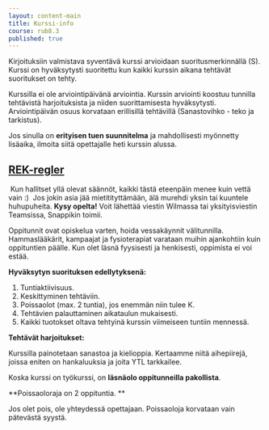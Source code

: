 ```yaml
---
layout: content-main
title: Kurssi-info
course: rub8.3
published: true
---
```

Kirjoituksiin valmistava syventävä kurssi arvioidaan suoritusmerkinnällä (S). Kurssi on hyväksytysti suoritettu kun kaikki kurssin aikana tehtävät suoritukset on tehty.

Kurssilla ei ole arviointipäivänä arviointia. Kurssin arviointi koostuu tunnilla tehtävistä harjoituksista ja niiden suorittamisesta hyväksytysti. Arviointipäivän osuus korvataan erillisillä tehtävillä (Sanastovihko - teko ja tarkistus).

Jos sinulla on **erityisen tuen suunnitelma** ja mahdollisesti myönnetty lisäaika, ilmoita siitä opettajalle heti kurssin alussa.

## [REK-regler](/media/rub1/REK_regler.pdf)
​
Kun hallitset yllä olevat säännöt, kaikki tästä eteenpäin menee kuin vettä vain :)
​
Jos jokin asia jää mietitityttämään, älä murehdi yksin tai kuuntele huhupuheita. **Kysy opelta!** Voit lähettää viestin Wilmassa tai yksityisviestin Teamsissa, Snappikin toimii.

Oppitunnit ovat opiskelua varten, hoida vessakäynnit välitunnilla. Hammaslääkärit, kampaajat ja fysioterapiat varataan muihin ajankohtiin kuin oppituntien päälle. Kun olet läsnä fyysisesti ja henkisesti, oppimista ei voi estää. 

**Hyväksytyn suorituksen edellytyksenä:**

1. Tuntiaktiivisuus.
2. Keskittyminen tehtäviin.
4. Poissaolot (max. 2 tuntia), jos enemmän niin tulee K. 
5. Tehtävien palauttaminen aikataulun mukaisesti.
6. Kaikki tuotokset oltava tehtyinä kurssin viimeiseen tuntiin mennessä.

**Tehtävät harjoitukset:**

Kurssilla painotetaan sanastoa ja kielioppia. Kertaamme niitä aihepiirejä, joissa eniten on hankaluuksia ja joita YTL tarkkailee.

Koska kurssi on työkurssi, on **läsnäolo oppitunneilla pakollista**. 

**Poissaoloraja on 2 oppituntia. ** 

Jos olet pois, ole yhteydessä opettajaan. Poissaoloja korvataan vain pätevästä syystä.
